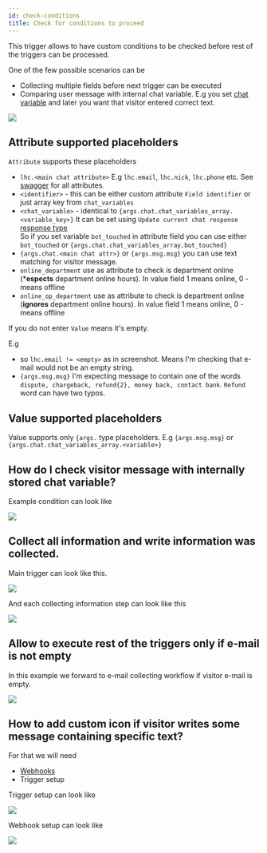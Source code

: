 ```yaml
---
id: check-conditions
title: Check for conditions to proceed
---
```


This trigger allows to have custom conditions to be checked before rest of the triggers can be processed.

One of the few possible scenarios can be

* Collecting multiple fields before next trigger can be executed
* Comparing user message with internal chat variable. E.g you set [chat variable](bot/update-current-chat.md/#set-chat-variable-not-visible-by-operator) and later you want that visitor entered correct text.

![](/img/bot/check-conditions.png?v=2)

## Attribute supported placeholders

`Attribute` supports these placeholders

* `lhc.<main chat attribute>` E.g `lhc.email`, `lhc.nick`, `lhc.phone` etc. See [swagger](https://api.livehelperchat.com) for all attributes.
* `<identifier>` - this can be either custom attribute `Field identifier` or just array key from `chat_variables`
* `<chat_variable>` - identical to `{args.chat.chat_variables_array.<variable_key>}` It can be set using `Update current chat response` [response type](bot/update-current-chat.md/#set-chat-variable-not-visible-by-operator)  
 So if you set variable `bot_touched` in attribute field you can use either `bot_touched` or `{args.chat.chat_variables_array.bot_touched}`
* `{args.chat.<main chat attr>}` or `{args.msg.msg}` you can use text matching for visitor message. 
* `online_department` use as attribute to check is department online (***espects** department online hours). In value field 1 means online, 0 - means offline
* `online_op_department` use as attribute to check is department online (**ignores** department online hours). In value field 1 means online, 0 - means offline

If you do not enter `Value` means it's empty.

E.g

 * so `lhc.email != <empty>` as in screenshot. Means I'm checking that e-mail would not be an empty string.
 * `{args.msg.msg}` I'm expecting message to contain one of the words `dispute, chargeback, refund{2}, money back, contact bank`. `Refund` word can have two typos.

## Value supported placeholders

Value supports only `{args.` type placeholders. E.g `{args.msg.msg}` or `{args.chat.chat_variables_array.<variable>}`

## How do I check visitor message with internally stored chat variable?  

Example condition can look like

![](/img/bot/check-internal-conditions.png)

## Collect all information and write information was collected.

Main trigger can look like this.

![](/img/bot/request-appointment.png)

And each collecting information step can look like this

![](/img/bot/collect-nick.png)

## Allow to execute rest of the triggers only if e-mail is not empty

In this example we forward to e-mail collecting workflow if visitor e-mail is empty.

![](/img/bot/condition-example-2.png)

## How to add custom icon if visitor writes some message containing specific text?

For that we will need

* [Webhooks](development/webhooks.md)
* Trigger setup

Trigger setup can look like

![](/img/bot/check-conditions-icon.png)

Webhook setup can look like

![](/img/bot/webhook-event.png)
